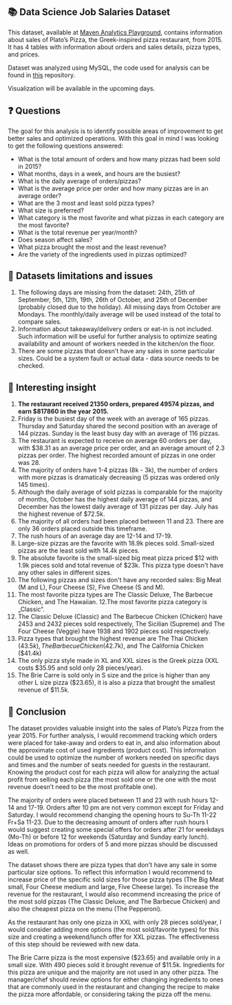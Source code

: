 ## 📚 Data Science Job Salaries Dataset
This dataset, available at [Maven Analytics Playground](https://www.mavenanalytics.io/blog/maven-pizza-challenge), contains information about sales of Plato’s Pizza, the Greek-inspired pizza restaurant, from 2015. It has 4 tables with information about orders and sales details, pizza types, and prices.  

Dataset was analyzed using MySQL, the code used for analysis can be found in [this](https://github.com/pavkovatereza/SQL-project-Maven-pizza-challenge/blob/main/Maven_pizza_challenge.sql) repository.

Visualization will be available in the upcoming days.

## ❓ Questions
The goal for this analysis is to identify possible areas of improvement to get better sales and optimized operations. With this goal in mind I was looking to get the following questions answered:

  - What is the total amount of orders and how many pizzas had been sold in 2015?
  - What months, days in a week, and hours are the busiest?
  - What is the daily average of orders/pizzas?
  - What is the average price per order and how many pizzas are in an average order?
  - What are the 3 most and least sold pizza types?
  - What size is preferred?
  - What category is the most favorite and what pizzas in each category are the most favorite?
  - What is the total revenue per year/month?
  - Does season affect sales?
  - What pizza brought the most and the least revenue?
  - Are the variety of the ingredients used in pizzas optimized?

## 🚩 Datasets limitations and issues
1. The following days are missing from the dataset: 24th, 25th of September, 5th, 12th, 19th, 26th of October, and 25th of December (probably closed due to the holiday). All missing days from October are Mondays. The monthly/daily average will be used instead of the total to compare sales.
2. Information about takeaway/delivery orders or eat-in is not included. Such information will be useful for further analysis to optimize seating availability and amount of workers needed in the kitchen/on the floor.
3. There are some pizzas that doesn't have any sales in some particular sizes. Could be a system fault or actual data - data source needs to be checked.

## 💭 Interesting insight
1. **The restaurant received 21350 orders, prepared 49574 pizzas, and earn $817860 in the year 2015.**
2. Friday is the busiest day of the week with an average of 165 pizzas. Thursday and Saturday shared the second position with an average of 144 pizzas. Sunday is the least busy day with an average of 116 pizzas.
3. The restaurant is expected to receive on average 60 orders per day, with $38.31 as an average price per order, and an average amount of 2.3 pizzas per order. The highest recorded amount of pizzas in one order was 28.
4. The majority of orders have 1-4 pizzas (8k - 3k), the number of orders with more pizzas is dramaticaly decreasing (5 pizzas was ordered only 145 times).
5. Although the daily average of sold pizzas is comparable for the majority of months, October has the highest daily average of 144 pizzas, and December has the lowest daily average of 131 pizzas per day. July has the highest revenue of $72.5k.
6. The majority of all orders had been placed between 11 and 23. There are only 36 orders placed outside this timeframe. 
7. The rush hours of an average day are 12-14 and 17-19. 
8. Large-size pizzas are the favorite with 18.9k pieces sold. Small-sized pizzas are the least sold with 14.4k pieces.
9. The absolute favorite is the small-sized big meat pizza priced $12 with 1.9k pieces sold and total revenue of $23k. This pizza type doesn't have any other sales in different sizes.
10. The following pizzas and sizes don't have any recorded sales: Big Meat (M and L), Four Cheese (S), Five Cheese (S and M).
11. The most favorite pizza types are The Classic Deluxe, The Barbecue Chicken, and The Hawaiian.
12.The most favorite pizza category is „Classic“.
13. The Classic Deluxe (Classic) and The Barbecue Chicken (Chicken) have 2453 and 2432 pieces sold respectively, The Sicilian (Supreme) and The Four Cheese (Veggie) have 1938 and 1902 pieces sold respectively.
14. Pizza types that brought the highest revenue are The Thai Chicken ($43.5k), The Barbecue Chicken ($42.7k), and The California Chicken ($41.4k)
15. The only pizza style made in XL and XXL sizes is the Greek pizza (XXL costs $35.95 and sold only 28 pieces/year).
16. The Brie Carre is sold only in S size and the price is higher than any other L size pizza ($23.65), it is also a pizza that brought the smallest revenue of $11.5k.

## 🎯 Conclusion
The dataset provides valuable insight into the sales of Plato’s Pizza from the year 2015. For further analysis, I would recommend tracking which orders were placed for take-away and orders to eat in, and also information about the approximate cost of used ingredients (product cost). This information could be used to optimize the number of workers needed on specific days and times and the number of seats needed for guests in the restaurant. Knowing the product cost for each pizza will allow for analyzing the actual profit from selling each pizza (the most sold one or the one with the most revenue doesn’t need to be the most profitable one).

The majority of orders were placed between 11 and 23 with rush hours 12-14 and 17-19. Orders after 10 pm are not very common except for Friday and Saturday. I would recommend changing the opening hours to Su-Th 11-22 Fr+Sa 11-23. Due to the decreasing amount of orders after rush hours I would suggest creating some special offers for orders after 21 for weekdays (Mo-Th) or before 12 for weekends (Saturday and Sunday early lunch). Ideas on promotions for orders of 5 and more pizzas should be discussed as well. 

The dataset shows there are pizza types that don't have any sale in some particular size options. To reflect this information I would recommend to increase price of the specific sold sizes for those pizza types (The Big Meat small, Four Cheese medium and large, Five Cheese large). To increase the revenue for the restaurant, I would also recommend increasing the price of the most sold pizzas (The Classic Deluxe, and The Barbecue Chicken) and also the cheapest pizza on the menu (The Pepperoni).

As the restaurant has only one pizza in XXL with only 28 pieces sold/year, I would consider adding more options (the most sold/favorite types) for this size and creating a weekend/lunch offer for XXL pizzas. The effectiveness of this step should be reviewed with new data.

The Brie Carre pizza is the most expensive ($23.65) and available only in a small size. With 490 pieces sold it brought revenue of $11.5k. Ingredients for this pizza are unique and the majority are not used in any other pizza. The manager/chef should review options for either changing ingredients to ones that are commonly used in the restaurant and changing the recipe to make the pizza more affordable, or considering taking the pizza off the menu.
